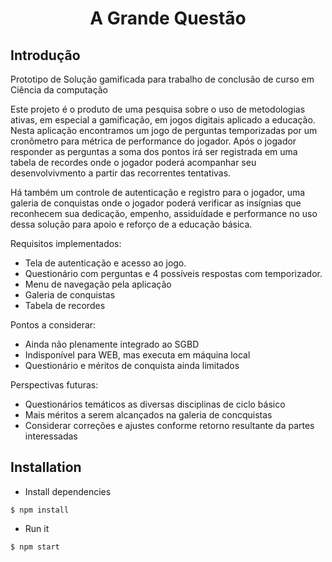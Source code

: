 <div align="center">
    <h1>A Grande Questão</h2>
</div>

## Introdução
Prototipo de Solução gamificada para trabalho de conclusão de curso em Ciência da computação

Este projeto é o produto de uma pesquisa sobre o uso de metodologias ativas, em especial a gamificação, em jogos digitais aplicado a educação. Nesta aplicação encontramos um jogo de perguntas temporizadas por um cronômetro para métrica de performance do jogador. Após o jogador responder as perguntas a soma dos pontos irá ser registrada em uma tabela de recordes onde o jogador poderá acompanhar seu desenvolvivmento a partir das recorrentes tentativas.

Há também um controle de autenticação e registro para o jogador, uma galeria de conquistas onde o jogador poderá verificar as insígnias que reconhecem sua dedicação, empenho, assiduídade e performance no uso dessa solução para apoio e reforço de a educação básica.

Requisitos implementados:

 - Tela de autenticação e acesso ao jogo.
 - Questionário com perguntas e 4 possíveis respostas com temporizador.
 - Menu de navegação pela aplicação
 - Galeria de conquistas
 - Tabela de recordes

Pontos a considerar:

 - Ainda não plenamente integrado ao SGBD
 - Indisponível para WEB, mas executa em máquina local
 - Questionário e méritos de conquista ainda limitados

Perspectivas futuras:

 - Questionários temáticos as diversas disciplinas de ciclo básico
 - Mais méritos a serem alcançados na galeria de concquistas
 - Considerar correções e ajustes conforme retorno resultante da partes interessadas





## Installation


- Install dependencies
```
$ npm install
```


- Run it
```
$ npm start
```
